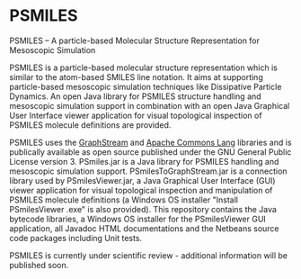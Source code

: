 # PSMILES
PSMILES – A particle-based Molecular Structure Representation for Mesoscopic Simulation

PSMILES is a particle-based molecular structure representation which is similar to the atom-based SMILES line notation. It aims at supporting particle-based mesoscopic simulation techniques like Dissipative Particle Dynamics.
An open Java library for PSMILES structure handling and mesoscopic simulation support in combination with an open Java Graphical User Interface viewer application for visual topological inspection of PSMILES molecule definitions are provided.

PSMILES uses the [GraphStream](http://graphstream-project.org/) and [Apache Commons Lang](https://commons.apache.org/proper/commons-lang/) libraries and is publically available as open source published under the GNU General Public License version 3. PSmiles.jar is a Java library for PSMILES handling and mesoscopic simulation support. PSmilesToGraphStream.jar is a connection library used by PSmilesViewer.jar, a Java Graphical User Interface (GUI) viewer application for visual topological inspection and manipulation of PSMILES molecule definitions (a Windows OS installer "Install PSmilesViewer <Version>.exe" is also provided). This repository contains the Java bytecode libraries, a Windows OS installer for the PSmilesViewer GUI application, all Javadoc HTML documentations and the Netbeans source code packages including Unit tests.

PSMILES is currently under scientific review - additional information will be published soon.
